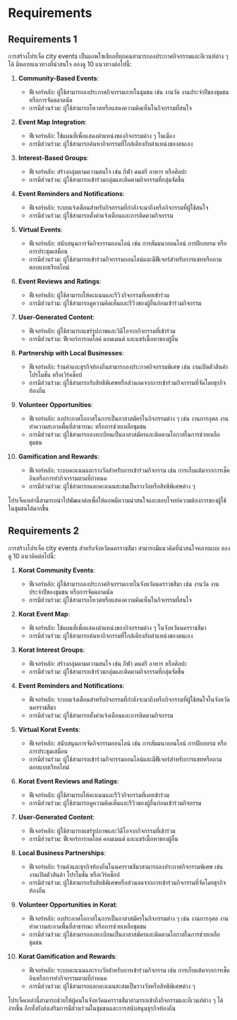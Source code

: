 # Requirements

## Requirements 1

การสร้างโปรเจ็ค city events เป็นแอพโซเชียลที่ทุกคนสามารถลงประกาศกิจกรรมและอีเวนท์ต่าง ๆ ได้ มีหลายแนวทางที่น่าสนใจ ลองดู 10 แนวทางต่อไปนี้:

1. **Community-Based Events**:
   - ฟีเจอร์หลัก: ผู้ใช้สามารถลงประกาศกิจกรรมภายในชุมชน เช่น งานวัด งานประจำปีของชุมชน หรือการจัดตลาดนัด
   - การมีส่วนร่วม: ผู้ใช้สามารถโหวตหรือแสดงความคิดเห็นในกิจกรรมที่สนใจ

2. **Event Map Integration**:
   - ฟีเจอร์หลัก: ใช้แผนที่เพื่อแสดงตำแหน่งของกิจกรรมต่าง ๆ ในเมือง
   - การมีส่วนร่วม: ผู้ใช้สามารถค้นหากิจกรรมที่ใกล้เคียงกับตำแหน่งของตนเอง

3. **Interest-Based Groups**:
   - ฟีเจอร์หลัก: สร้างกลุ่มตามความสนใจ เช่น กีฬา ดนตรี อาหาร หรือศิลปะ
   - การมีส่วนร่วม: ผู้ใช้สามารถเข้าร่วมกลุ่มและติดตามกิจกรรมที่กลุ่มจัดขึ้น

4. **Event Reminders and Notifications**:
   - ฟีเจอร์หลัก: ระบบแจ้งเตือนสำหรับกิจกรรมที่กำลังจะมาถึงหรือกิจกรรมที่ผู้ใช้สนใจ
   - การมีส่วนร่วม: ผู้ใช้สามารถตั้งค่าแจ้งเตือนและการติดตามกิจกรรม

5. **Virtual Events**:
   - ฟีเจอร์หลัก: สนับสนุนการจัดกิจกรรมออนไลน์ เช่น การสัมมนาออนไลน์ การฝึกอบรม หรือการประชุมเสมือน
   - การมีส่วนร่วม: ผู้ใช้สามารถเข้าร่วมกิจกรรมออนไลน์และมีฟีเจอร์สำหรับการแชทหรือถามตอบแบบเรียลไทม์

6. **Event Reviews and Ratings**:
   - ฟีเจอร์หลัก: ผู้ใช้สามารถให้คะแนนและรีวิวกิจกรรมที่เคยเข้าร่วม
   - การมีส่วนร่วม: ผู้ใช้สามารถดูความคิดเห็นและรีวิวของผู้อื่นก่อนเข้าร่วมกิจกรรม

7. **User-Generated Content**:
   - ฟีเจอร์หลัก: ผู้ใช้สามารถแชร์รูปภาพและวิดีโอจากกิจกรรมที่เข้าร่วม
   - การมีส่วนร่วม: ฟีเจอร์การกดไลค์ คอมเมนต์ และแชร์เนื้อหาของผู้อื่น

8. **Partnership with Local Businesses**:
   - ฟีเจอร์หลัก: ร้านค้าและธุรกิจท้องถิ่นสามารถลงประกาศกิจกรรมพิเศษ เช่น งานเปิดตัวสินค้า โปรโมชั่น หรือเวิร์คช็อป
   - การมีส่วนร่วม: ผู้ใช้สามารถรับสิทธิพิเศษหรือส่วนลดจากการเข้าร่วมกิจกรรมที่จัดโดยธุรกิจท้องถิ่น

9. **Volunteer Opportunities**:
   - ฟีเจอร์หลัก: ลงประกาศโอกาสในการเป็นอาสาสมัครในกิจกรรมต่าง ๆ เช่น งานการกุศล งานทำความสะอาดพื้นที่สาธารณะ หรือการช่วยเหลือชุมชน
   - การมีส่วนร่วม: ผู้ใช้สามารถลงทะเบียนเป็นอาสาสมัครและติดตามโอกาสในการช่วยเหลือชุมชน

10. **Gamification and Rewards**:
    - ฟีเจอร์หลัก: ระบบคะแนนและรางวัลสำหรับการเข้าร่วมกิจกรรม เช่น การเก็บแต้มจากการเช็คอินหรือการทำกิจกรรมตามที่กำหนด
    - การมีส่วนร่วม: ผู้ใช้สามารถแลกคะแนนสะสมเป็นรางวัลหรือสิทธิพิเศษต่าง ๆ

โปรเจ็คเหล่านี้สามารถนำไปพัฒนาต่อเพื่อให้แอพมีความน่าสนใจและตอบโจทย์ความต้องการของผู้ใช้ในชุมชนได้มากขึ้น

## Requirements 2

การสร้างโปรเจ็ค city events สำหรับจังหวัดนครราชสีมา สามารถมีแนวคิดที่น่าสนใจหลายแบบ ลองดู 10 แนวคิดต่อไปนี้:

1. **Korat Community Events**:
   - ฟีเจอร์หลัก: ผู้ใช้สามารถลงประกาศกิจกรรมภายในจังหวัดนครราชสีมา เช่น งานวัด งานประจำปีของชุมชน หรือการจัดตลาดนัด
   - การมีส่วนร่วม: ผู้ใช้สามารถโหวตหรือแสดงความคิดเห็นในกิจกรรมที่สนใจ

2. **Korat Event Map**:
   - ฟีเจอร์หลัก: ใช้แผนที่เพื่อแสดงตำแหน่งของกิจกรรมต่าง ๆ ในจังหวัดนครราชสีมา
   - การมีส่วนร่วม: ผู้ใช้สามารถค้นหากิจกรรมที่ใกล้เคียงกับตำแหน่งของตนเอง

3. **Korat Interest Groups**:
   - ฟีเจอร์หลัก: สร้างกลุ่มตามความสนใจ เช่น กีฬา ดนตรี อาหาร หรือศิลปะ
   - การมีส่วนร่วม: ผู้ใช้สามารถเข้าร่วมกลุ่มและติดตามกิจกรรมที่กลุ่มจัดขึ้น

4. **Event Reminders and Notifications**:
   - ฟีเจอร์หลัก: ระบบแจ้งเตือนสำหรับกิจกรรมที่กำลังจะมาถึงหรือกิจกรรมที่ผู้ใช้สนใจในจังหวัดนครราชสีมา
   - การมีส่วนร่วม: ผู้ใช้สามารถตั้งค่าแจ้งเตือนและการติดตามกิจกรรม

5. **Virtual Korat Events**:
   - ฟีเจอร์หลัก: สนับสนุนการจัดกิจกรรมออนไลน์ เช่น การสัมมนาออนไลน์ การฝึกอบรม หรือการประชุมเสมือน
   - การมีส่วนร่วม: ผู้ใช้สามารถเข้าร่วมกิจกรรมออนไลน์และมีฟีเจอร์สำหรับการแชทหรือถามตอบแบบเรียลไทม์

6. **Korat Event Reviews and Ratings**:
   - ฟีเจอร์หลัก: ผู้ใช้สามารถให้คะแนนและรีวิวกิจกรรมที่เคยเข้าร่วม
   - การมีส่วนร่วม: ผู้ใช้สามารถดูความคิดเห็นและรีวิวของผู้อื่นก่อนเข้าร่วมกิจกรรม

7. **User-Generated Content**:
   - ฟีเจอร์หลัก: ผู้ใช้สามารถแชร์รูปภาพและวิดีโอจากกิจกรรมที่เข้าร่วม
   - การมีส่วนร่วม: ฟีเจอร์การกดไลค์ คอมเมนต์ และแชร์เนื้อหาของผู้อื่น

8. **Local Business Partnerships**:
   - ฟีเจอร์หลัก: ร้านค้าและธุรกิจท้องถิ่นในนครราชสีมาสามารถลงประกาศกิจกรรมพิเศษ เช่น งานเปิดตัวสินค้า โปรโมชั่น หรือเวิร์คช็อป
   - การมีส่วนร่วม: ผู้ใช้สามารถรับสิทธิพิเศษหรือส่วนลดจากการเข้าร่วมกิจกรรมที่จัดโดยธุรกิจท้องถิ่น

9. **Volunteer Opportunities in Korat**:
   - ฟีเจอร์หลัก: ลงประกาศโอกาสในการเป็นอาสาสมัครในกิจกรรมต่าง ๆ เช่น งานการกุศล งานทำความสะอาดพื้นที่สาธารณะ หรือการช่วยเหลือชุมชน
   - การมีส่วนร่วม: ผู้ใช้สามารถลงทะเบียนเป็นอาสาสมัครและติดตามโอกาสในการช่วยเหลือชุมชน

10. **Korat Gamification and Rewards**:
    - ฟีเจอร์หลัก: ระบบคะแนนและรางวัลสำหรับการเข้าร่วมกิจกรรม เช่น การเก็บแต้มจากการเช็คอินหรือการทำกิจกรรมตามที่กำหนด
    - การมีส่วนร่วม: ผู้ใช้สามารถแลกคะแนนสะสมเป็นรางวัลหรือสิทธิพิเศษต่าง ๆ

โปรเจ็คเหล่านี้สามารถช่วยให้ผู้คนในจังหวัดนครราชสีมาสามารถเข้าถึงกิจกรรมและอีเวนท์ต่าง ๆ ได้ง่ายขึ้น อีกทั้งยังส่งเสริมการมีส่วนร่วมในชุมชนและการสนับสนุนธุรกิจท้องถิ่น